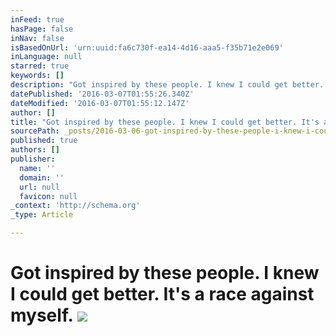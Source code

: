 ```yaml
---
inFeed: true
hasPage: false
inNav: false
isBasedOnUrl: 'urn:uuid:fa6c730f-ea14-4d16-aaa5-f35b71e2e069'
inLanguage: null
starred: true
keywords: []
description: "Got inspired by these people. I knew I could get better. It's a race against myself."
datePublished: '2016-03-07T01:55:26.340Z'
dateModified: '2016-03-07T01:55:12.147Z'
author: []
title: "Got inspired by these people. I knew I could get better. It's a race against myself. "
sourcePath: _posts/2016-03-06-got-inspired-by-these-people-i-knew-i-could-get-better-it.md
published: true
authors: []
publisher:
  name: ''
  domain: ''
  url: null
  favicon: null
_context: 'http://schema.org'
_type: Article

---
```

# Got inspired by these people. I knew I could get better. It's a race against myself. ![](https://the-grid-user-content.s3-us-west-2.amazonaws.com/0c1ab6fa-3bb7-468b-9289-e932a6b2bc7b.png)